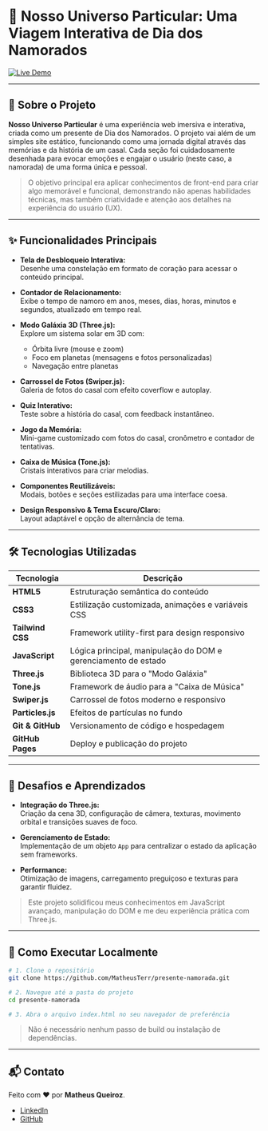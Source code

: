 # 💫 Nosso Universo Particular: Uma Viagem Interativa de Dia dos Namorados

[![Live Demo](https://img.shields.io/badge/Demo-Live%20Here-blue?style=for-the-badge&logo=github)](https://matheusterr.github.io/presente-namorada/)

---

## 📖 Sobre o Projeto

**Nosso Universo Particular** é uma experiência web imersiva e interativa, criada como um presente de Dia dos Namorados. O projeto vai além de um simples site estático, funcionando como uma jornada digital através das memórias e da história de um casal. Cada seção foi cuidadosamente desenhada para evocar emoções e engajar o usuário (neste caso, a namorada) de uma forma única e pessoal.

> O objetivo principal era aplicar conhecimentos de front-end para criar algo memorável e funcional, demonstrando não apenas habilidades técnicas, mas também criatividade e atenção aos detalhes na experiência do usuário (UX).

---

## ✨ Funcionalidades Principais

- **Tela de Desbloqueio Interativa:**  
    Desenhe uma constelação em formato de coração para acessar o conteúdo principal.

- **Contador de Relacionamento:**  
    Exibe o tempo de namoro em anos, meses, dias, horas, minutos e segundos, atualizado em tempo real.

- **Modo Galáxia 3D (Three.js):**  
    Explore um sistema solar em 3D com:
    - Órbita livre (mouse e zoom)
    - Foco em planetas (mensagens e fotos personalizadas)
    - Navegação entre planetas

- **Carrossel de Fotos (Swiper.js):**  
    Galeria de fotos do casal com efeito coverflow e autoplay.

- **Quiz Interativo:**  
    Teste sobre a história do casal, com feedback instantâneo.

- **Jogo da Memória:**  
    Mini-game customizado com fotos do casal, cronômetro e contador de tentativas.

- **Caixa de Música (Tone.js):**  
    Cristais interativos para criar melodias.

- **Componentes Reutilizáveis:**  
    Modais, botões e seções estilizadas para uma interface coesa.

- **Design Responsivo & Tema Escuro/Claro:**  
    Layout adaptável e opção de alternância de tema.

---

## 🛠️ Tecnologias Utilizadas

| Tecnologia      | Descrição                                                                 |
|-----------------|---------------------------------------------------------------------------|
| **HTML5**       | Estruturação semântica do conteúdo                                        |
| **CSS3**        | Estilização customizada, animações e variáveis CSS                        |
| **Tailwind CSS**| Framework utility-first para design responsivo                            |
| **JavaScript**  | Lógica principal, manipulação do DOM e gerenciamento de estado            |
| **Three.js**    | Biblioteca 3D para o "Modo Galáxia"                                       |
| **Tone.js**     | Framework de áudio para a "Caixa de Música"                               |
| **Swiper.js**   | Carrossel de fotos moderno e responsivo                                   |
| **Particles.js**| Efeitos de partículas no fundo                                            |
| **Git & GitHub**| Versionamento de código e hospedagem                                      |
| **GitHub Pages**| Deploy e publicação do projeto                                            |

---

## 🧠 Desafios e Aprendizados

- **Integração do Three.js:**  
    Criação da cena 3D, configuração de câmera, texturas, movimento orbital e transições suaves de foco.

- **Gerenciamento de Estado:**  
    Implementação de um objeto `App` para centralizar o estado da aplicação sem frameworks.

- **Performance:**  
    Otimização de imagens, carregamento preguiçoso e texturas para garantir fluidez.

> Este projeto solidificou meus conhecimentos em JavaScript avançado, manipulação do DOM e me deu experiência prática com Three.js.

---

## 🚀 Como Executar Localmente

```bash
# 1. Clone o repositório
git clone https://github.com/MatheusTerr/presente-namorada.git

# 2. Navegue até a pasta do projeto
cd presente-namorada

# 3. Abra o arquivo index.html no seu navegador de preferência
```
> Não é necessário nenhum passo de build ou instalação de dependências.

---

## 📬 Contato

Feito com ❤️ por **Matheus Queiroz**.

- [LinkedIn](https://www.linkedin.com/in/seu-perfil)
- [GitHub](https://github.com/MatheusTerr)
